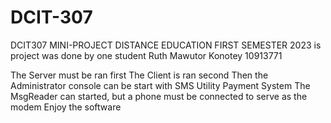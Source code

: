 # DCIT-307
DCIT307 MINI-PROJECT DISTANCE EDUCATION FIRST SEMESTER 2023
is project was done by one student
Ruth Mawutor Konotey
10913771

The Server must be ran first
The Client is ran second
Then the Administrator console can be start with SMS Utility Payment System
The MsgReader can started, but a phone must be connected to serve as the modem
Enjoy the software
